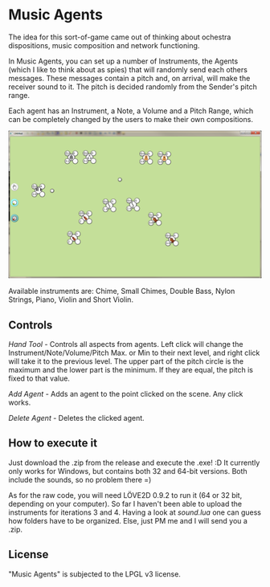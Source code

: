 Music Agents
=============================
The idea for this sort-of-game came out of thinking about ochestra dispositions, music composition and network functioning. 

In Music Agents, you can set up a number of Instruments, the Agents (which I like to think about as spies) that will randomly send each others messages. These messages contain a pitch and, on arrival, will make the receiver sound to it. The pitch is decided randomly from the Sender's pitch range.

Each agent has an Instrument, a Note, a Volume and a Pitch Range, which can be completely changed by the users to make their own compositions.

![Music Agents Screenshot](small_orchestra.png)

Available instruments are: Chime, Small Chimes, Double Bass, Nylon Strings, Piano, Violin and Short Violin.


Controls
-----------------------------------------------------
*Hand Tool* - Controls all aspects from agents. Left click will change the Instrument/Note/Volume/Pitch Max. or Min to their next level, and right click will take it to the previous level. The upper part of the pitch circle is the maximum and the lower part is the minimum. If they are equal, the pitch is fixed to that value.

*Add Agent* - Adds an agent to the point clicked on the scene. Any click works.

*Delete Agent* - Deletes the clicked agent.


How to execute it
-----------------------------------------------------
Just download the .zip from the release and execute the .exe! :D It currently only works for Windows, but contains both 32 and 64-bit versions. Both include the sounds, so no problem there =)

As for the raw code, you will need LÖVE2D 0.9.2 to run it (64 or 32 bit, depending on your computer). So far I haven't been able to upload the instruments for iterations 3 and 4. Having a look at *sound.lua* one can guess how folders have to be organized. Else, just PM me and I will send you a .zip.


License
-----------------------------------------------------
"Music Agents" is subjected to the LPGL v3 license.
